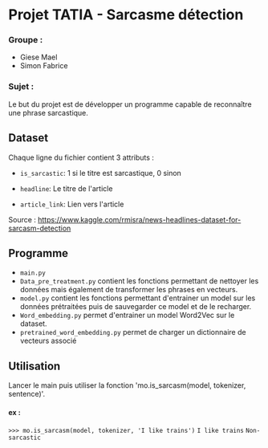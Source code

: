 # Projet TATIA - Sarcasme détection

### Groupe : 
* Giese Mael
* Simon Fabrice

### Sujet :
Le but du projet est de développer un programme capable de reconnaître une phrase sarcastique.

## Dataset

Chaque ligne du fichier contient 3 attributs :

* ```is_sarcastic```: 1 si le titre est sarcastique, 0 sinon

* ```headline```: Le titre de l'article

* ```article_link```: Lien vers l'article

Source : https://www.kaggle.com/rmisra/news-headlines-dataset-for-sarcasm-detection

## Programme
* `main.py` 
* `Data_pre_treatment.py` contient les fonctions permettant de nettoyer les données mais également de transformer les phrases en vecteurs.
* `model.py` contient les fonctions permettant d'entrainer un model sur les données prétraitées puis de sauvegarder ce model et de le recharger.
* `Word_embedding.py` permet d'entrainer un model Word2Vec sur le dataset.
* `pretrained_word_embedding.py` permet de charger un dictionnaire de vecteurs associé 

## Utilisation
Lancer le main puis utiliser la fonction 'mo.is_sarcasm(model, tokenizer, sentence)'.

#### ex :
`>>> mo.is_sarcasm(model, tokenizer, 'I like trains')`
`I like trains`
`Non-sarcastic`
